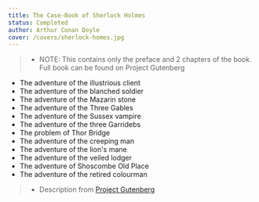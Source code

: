 ```yaml
---
title: The Case-Book of Sherlock Holmes
status: Completed
author: Arthur Conan Doyle
cover: /covers/sherlock-homes.jpg
---
```


> - NOTE: This contains only the preface and 2 chapters of
>   the book. Full book can be found on Project Gutenberg

- The adventure of the illustrious client
- The adventure of the blanched soldier
- The adventure of the Mazarin stone
- The adventure of the Three Gables
- The adventure of the Sussex vampire
- The adventure of the three Garridebs
- The problem of Thor Bridge
- The adventure of the creeping man
- The adventure of the lion's mane
- The adventure of the veiled lodger
- The adventure of Shoscombe Old Place
- The adventure of the retired colourman

> - Description from [Project Gutenberg](https://www.gutenberg.org/ebooks/69700)
